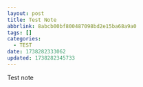 ```yaml
---
layout: post
title: Test Note
abbrlink: 8abcb00bf800487098bd2e15ba68a9a0
tags: []
categories:
  - TEST
date: 1738282333062
updated: 1738282345733
---
```


Test note
